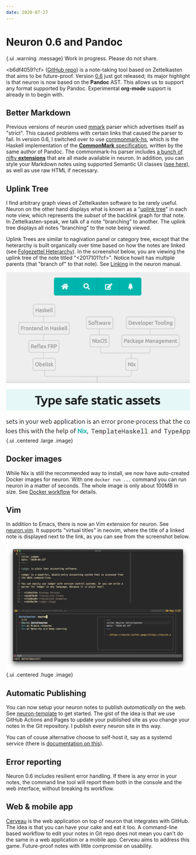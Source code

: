```yaml
---
date: 2020-07-27
---
```


# Neuron 0.6 and Pandoc

{.ui .warning .message}
Work in progress. Please do not share.

<b6df4059?cf> ([GitHub repo](https://github.com/srid/neuron)) is a note-taking tool based on Zettelkasten that aims to be future-proof. Version [0.6](https://github.com/srid/neuron/releases/tag/0.6.0.0) just got released; its major highlight is that neuron is now based on the **Pandoc** AST. This allows us to support any format supported by Pandoc. Experimental **org-mode** support is already in to begin with.

## Better Markdown

Previous versions of neuron used [mmark](https://hackage.haskell.org/package/mmark) parser which advertises itself as "strict". This caused problems with certain links that caused the parser to fail. In version 0.6, I switched over to use [commonmark-hs](https://github.com/jgm/commonmark-hs), which is the Haskell implementation of the [**CommonMark** specification](https://commonmark.org/), written by the same author of Pandoc. The commonmark-hs parser includes [a bunch of nifty **extensions**](https://github.com/jgm/commonmark-hs/tree/master/commonmark-extensions) that are all made available in neuron. In addition, you can style your Markdown notes using supported Semantic UI classes ([see here](https://github.com/srid/neuron/issues/176)), as well as use raw HTML if necessary.

## Uplink Tree

I find arbitrary graph views of Zettelkasten software to be rarely useful. Neuron on the other hand displays what is known as a "[uplink tree](https://neuron.zettel.page/5e41fd32.html)" in each note view, which represents the *subset* of the backlink graph for that note. In Zettelkasten-speak, we talk of a note "branching" to another. The uplink tree displays all notes "branching" to the note being viewed. 

Uplink Trees are similar to nagivation panel or category tree, except that the heterarchy is built organically over time based on how the notes are linked (see [Folgezettel Heterarchy](https://neuron.zettel.page/2017401.html)). In the screenshot below, you are viewing the uplink tree of the note titled "<2017101?cf>". Notice howit has multiple parents (that "branch of" to that note). See [Linking](https://neuron.zettel.page/2011504.html) in the neuron manual.

![image](./static/uplinktree.png){.ui .centered .large .image}

## Docker images

While Nix is still the recommended way to install, we now have auto-created Docker images for neuron. With one `docker run ...` command you can run neuron in a matter of seconds. The whole image is only about 100MB in size. See [Docker workflow](https://neuron.zettel.page/c6176636.html) for details.

## Vim

In addition to Emacs, there is now an Vim extension for neuron. See [neuron.vim](https://github.com/ihsanturk/neuron.vim). It supports "virtual titles" in neovim, where the title of a linked note is displayed next to the link, as you can see from the screenshot below.

![](./static/neuronvim.png){.ui .centered .huge .image}

## Automatic Publishing

You can now setup your neuron notes to publish *automatically* on the web. See [neuron-template](https://github.com/srid/neuron-template#readme) to get started. The gist of the idea is that we use GitHub Actions and Pages to update your published site as you change your notes in the Git repository. I publish every neuron site in ths way.

You can of couse alternative choose to self-host it, say as a systemd service (there is [documentation on this](https://neuron.zettel.page/6479cd5e.html)).

## Error reporting

Neuron 0.6 includes resilient error handling. If there is any error in your notes, the command line tool will report them both in the console and the web interface, without breaking its workflow.

## Web & mobile app

[Cerveau](http://www.cerveau.app/) is the web application on top of neuron that integrates with GitHub. The idea is that you can have your cake and eat it too. A command-line based workflow to edit your notes in Git repo does not mean you can't do the same in a web application or a mobile app. Cerveau aims to address this game. Future-proof notes with little compromise on usability.